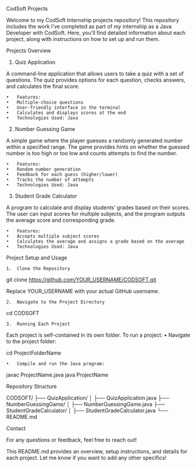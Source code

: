 CodSoft Projects

Welcome to my CodSoft Internship projects repository! This repository includes the work I’ve completed as part of my internship as a Java Developer with CodSoft. Here, you’ll find detailed information about each project, along with instructions on how to set up and run them.

Projects Overview

1. Quiz Application

A command-line application that allows users to take a quiz with a set of questions. The quiz provides options for each question, checks answers, and calculates the final score.

	•	Features:
	•	Multiple-choice questions
	•	User-friendly interface in the terminal
	•	Calculates and displays scores at the end
	•	Technologies Used: Java

2. Number Guessing Game

A simple game where the player guesses a randomly generated number within a specified range. The game provides hints on whether the guessed number is too high or too low and counts attempts to find the number.

	•	Features:
	•	Random number generation
	•	Feedback for each guess (higher/lower)
	•	Tracks the number of attempts
	•	Technologies Used: Java

3. Student Grade Calculator

A program to calculate and display students’ grades based on their scores. The user can input scores for multiple subjects, and the program outputs the average score and corresponding grade.

	•	Features:
	•	Accepts multiple subject scores
	•	Calculates the average and assigns a grade based on the average
	•	Technologies Used: Java

Project Setup and Usage

	1.	Clone the Repository

git clone https://github.com/YOUR_USERNAME/CODSOFT.git

Replace YOUR_USERNAME with your actual GitHub username.

	2.	Navigate to the Project Directory

cd CODSOFT


	3.	Running Each Project
Each project is self-contained in its own folder. To run a project:
	•	Navigate to the project folder:

cd ProjectFolderName


	•	Compile and run the Java program:

javac ProjectName.java
java ProjectName



Repository Structure

CODSOFT/
├── QuizApplication/
│   ├── QuizApplication.java
├── NumberGuessingGame/
│   ├── NumberGuessingGame.java
├── StudentGradeCalculator/
│   ├── StudentGradeCalculator.java
└── README.md

Contact

For any questions or feedback, feel free to reach out!

This README.md provides an overview, setup instructions, and details for each project. Let me know if you want to add any other specifics!
